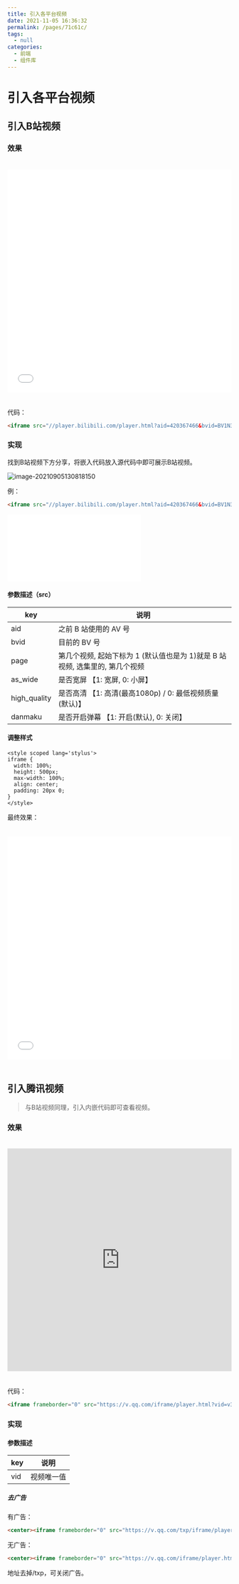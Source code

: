 ```yaml
---
title: 引入各平台视频
date: 2021-11-05 16:36:32
permalink: /pages/71c61c/
tags: 
  - null
categories: 
  - 前端
  - 组件库
---
```


# 引入各平台视频

## 引入B站视频

### 效果

<iframe src="//player.bilibili.com/player.html?aid=420367466&bvid=BV1N3411q7z7&cid=401728312&page=1&as_wide=1&high_quality=1&danmaku=0" scrolling="no" border="0" frameborder="no" framespacing="0" allowfullscreen="true" style="width: 100%;height: 500px;max-width: 100%;align: center;padding: 20px 0;"> </iframe>

代码：

```html
<iframe src="//player.bilibili.com/player.html?aid=420367466&bvid=BV1N3411q7z7&cid=401728312&page=1&as_wide=1&high_quality=1&danmaku=0" scrolling="no" border="0" frameborder="no" framespacing="0" allowfullscreen="true" style="width: 100%;height: 500px;max-width: 100%;align: center;padding: 20px 0;"> </iframe>
```

### 实现

找到B站视频下方分享，将嵌入代码放入源代码中即可展示B站视频。

![image-20210905130818150](https://cdn.jsdelivr.net/gh/guoshunfa/files/blog/202109111303699.png) 

例：

```html
<iframe src="//player.bilibili.com/player.html?aid=420367466&bvid=BV1N3411q7z7&cid=401728312&page=1" scrolling="no" border="0" frameborder="no" framespacing="0" allowfullscreen="true"> </iframe>
```

<iframe src="//player.bilibili.com/player.html?aid=420367466&bvid=BV1N3411q7z7&cid=401728312&page=1" scrolling="no" border="0" frameborder="no" framespacing="0" allowfullscreen="true"> </iframe>



#### 参数描述（src）

| key          | 说明                                                         |
| ------------ | ------------------------------------------------------------ |
| aid          | 之前 B 站使用的 AV 号                                        |
| bvid         | 目前的 BV 号                                                 |
| page         | 第几个视频, 起始下标为 1 (默认值也是为 1)就是 B 站视频, 选集里的, 第几个视频 |
| as_wide      | 是否宽屏 【1: 宽屏, 0: 小屏】                                |
| high_quality | 是否高清 【1: 高清(最高1080p) / 0: 最低视频质量(默认)】      |
| danmaku      | 是否开启弹幕 【1: 开启(默认), 0: 关闭】                      |

#### 调整样式

```stylus
<style scoped lang='stylus'>
iframe {
  width: 100%;
  height: 500px;
  max-width: 100%;
  align: center;
  padding: 20px 0;
}
</style>
```

最终效果：

<iframe src="//player.bilibili.com/player.html?aid=420367466&bvid=BV1N3411q7z7&cid=401728312&page=1&as_wide=1&high_quality=1&danmaku=0" scrolling="no" border="0" frameborder="no" framespacing="0" allowfullscreen="true" style="width: 100%;height: 500px;max-width: 100%;align: center;padding: 20px 0;"> </iframe>

## 引入腾讯视频

> 与B站视频同理，引入内嵌代码即可查看视频。

### 效果

<iframe frameborder="0" src="https://v.qq.com/iframe/player.html?vid=v3270e4uem9" allowFullScreen="true" style="width: 100%;height: 500px;max-width: 100%;align: center;padding: 20px 0;"></iframe>

代码：

```html
<iframe frameborder="0" src="https://v.qq.com/iframe/player.html?vid=v3270e4uem9" allowFullScreen="true" style="width: 100%;height: 500px;max-width: 100%;align: center;padding: 20px 0;"></iframe>
```

### 实现

#### 参数描述

| key  | 说明       |
| ---- | ---------- |
| vid  | 视频唯一值 |

##### 去广告

有广告：

```html
<center><iframe frameborder="0" src="https://v.qq.com/txp/iframe/player.html?vid=h30676epxvg" width="100%" height="240"></iframe></center>
```

无广告：

```html
<center><iframe frameborder="0" src="https://v.qq.com/iframe/player.html?vid=h30676epxvg" width="100%" height="240"></iframe></center>
```

地址去掉/txp，可关闭广告。
